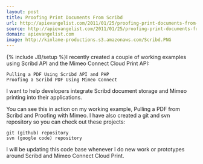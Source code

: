 ```yaml
---
layout: post
title: Proofing Print Documents From Scribd
url: http://apievangelist.com/2011/01/25/proofing-print-documents-from-scribd/
source: http://apievangelist.com/2011/01/25/proofing-print-documents-from-scribd/
domain: apievangelist.com
image: http://kinlane-productions.s3.amazonaws.com/Scribd.PNG
---
```

{% include JB/setup %}I recently created a couple of working examples using Scribd API and the Mimeo Connect Cloud Print API:

	Pulling a PDF Using Scribd API and PHP
	Proofing a Scribd PDF Using Mimeo Connect

I want to help developers integrate Scribd document storage and Mimeo printing into their applications.

You can see this in action on my working example, Pulling a PDF from Scribd and Proofing with Mimeo.
I have also created a git and svn repository so you can check out these projects:

	git (github) repository
	svn (google code) repository

I will be updating this code base whenever I do new work or prototypes around Scribd and Mimeo Connect Cloud Print.